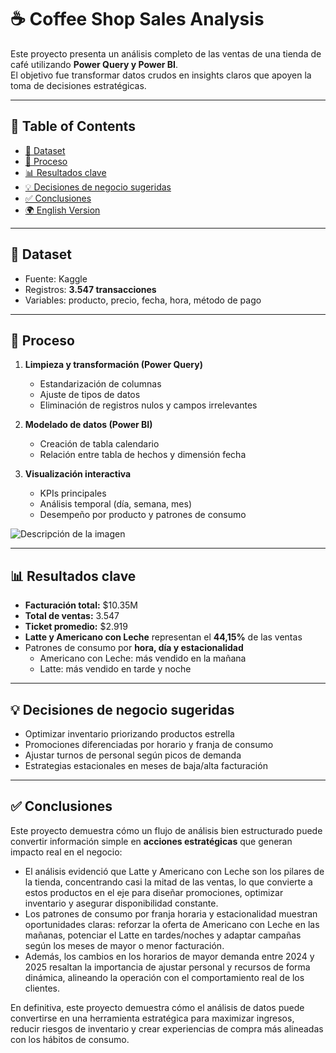 # ☕ Coffee Shop Sales Analysis  

Este proyecto presenta un análisis completo de las ventas de una tienda de café utilizando **Power Query y Power BI**.  
El objetivo fue transformar datos crudos en insights claros que apoyen la toma de decisiones estratégicas.  

---

## 📑 Table of Contents
- [📂 Dataset](#-dataset)
- [🔄 Proceso](#-proceso)
- [📊 Resultados clave](#-resultados-clave)
- [💡 Decisiones de negocio sugeridas](#-decisiones-de-negocio-sugeridas)
- [✅ Conclusiones](#-conclusiones)
- [🌍 English Version](#-english-version)

---

## 📂 Dataset  
- Fuente: Kaggle  
- Registros: **3.547 transacciones**  
- Variables: producto, precio, fecha, hora, método de pago  

---

## 🔄 Proceso  
1. **Limpieza y transformación (Power Query)**  
   - Estandarización de columnas  
   - Ajuste de tipos de datos  
   - Eliminación de registros nulos y campos irrelevantes  

2. **Modelado de datos (Power BI)**  
   - Creación de tabla calendario  
   - Relación entre tabla de hechos y dimensión fecha  

3. **Visualización interactiva**  
   - KPIs principales  
   - Análisis temporal (día, semana, mes)  
   - Desempeño por producto y patrones de consumo  

![Descripción de la imagen](./assets/Dashboard.png)

---

## 📊 Resultados clave  
- **Facturación total:** $10.35M  
- **Total de ventas:** 3.547  
- **Ticket promedio:** $2.919  
- **Latte y Americano con Leche** representan el **44,15%** de las ventas  
- Patrones de consumo por **hora, día y estacionalidad**  
  - Americano con Leche: más vendido en la mañana  
  - Latte: más vendido en tarde y noche  

---

## 💡 Decisiones de negocio sugeridas  
- Optimizar inventario priorizando productos estrella  
- Promociones diferenciadas por horario y franja de consumo  
- Ajustar turnos de personal según picos de demanda  
- Estrategias estacionales en meses de baja/alta facturación  

---

## ✅ Conclusiones  
Este proyecto demuestra cómo un flujo de análisis bien estructurado puede convertir información simple en **acciones estratégicas** que generan impacto real en el negocio:  
- El análisis evidenció que Latte y Americano con Leche son los pilares de la tienda, concentrando casi la mitad de las ventas, lo que convierte a estos productos en el eje para diseñar promociones, optimizar inventario y asegurar disponibilidad constante.
- Los patrones de consumo por franja horaria y estacionalidad muestran oportunidades claras: reforzar la oferta de Americano con Leche en las mañanas, potenciar el Latte en tardes/noches y adaptar campañas según los meses de mayor o menor facturación. 
- Además, los cambios en los horarios de mayor demanda entre 2024 y 2025 resaltan la importancia de ajustar personal y recursos de forma dinámica, alineando la operación con el comportamiento real de los clientes.

En definitiva, este proyecto demuestra cómo el análisis de datos puede convertirse en una herramienta estratégica para maximizar ingresos, reducir riesgos de inventario y crear experiencias de compra más alineadas con los hábitos de consumo.
